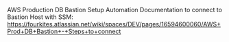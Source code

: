 AWS Production DB Bastion Setup Automation
Documentation to connect to Bastion Host with SSM: https://fourkites.atlassian.net/wiki/spaces/DEV/pages/16594600060/AWS+Prod+DB+Bastion+-+Steps+to+connect
